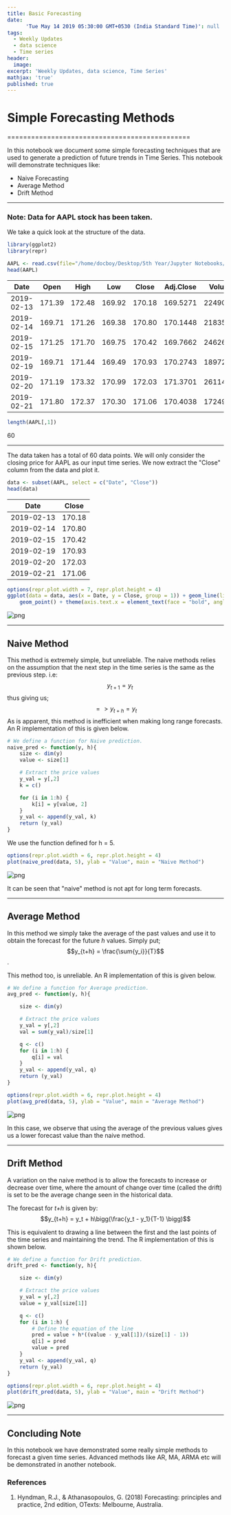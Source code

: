 ```yaml
---
title: Basic Forecasting
date:
      'Tue May 14 2019 05:30:00 GMT+0530 (India Standard Time)': null
tags:
  - Weekly Updates
  - data science
  - Time series
header:
  image:
excerpt: 'Weekly Updates, data science, Time Series'
mathjax: 'true'
published: true
---
```




# Simple Forecasting Methods
==============================================

In this notebook we document some simple forecasting techniques that are used to generate a prediction of future trends in Time Series. This notebook will demonstrate techniques like:
- Naive Forecasting
- Average Method
- Drift Method
-------------------------------


### Note: Data for AAPL stock has been taken.

We take a quick look at the structure of the data.


```R
library(ggplot2)
library(repr)
```


```R
AAPL <- read.csv(file="/home/docboy/Desktop/5th Year/Jupyter Notebooks/nb_data/AAPL.csv")
head(AAPL)
```


<table>
<thead><tr><th scope=col>Date</th><th scope=col>Open</th><th scope=col>High</th><th scope=col>Low</th><th scope=col>Close</th><th scope=col>Adj.Close</th><th scope=col>Volume</th></tr></thead>
<tbody>
	<tr><td>2019-02-13</td><td>171.39    </td><td>172.48    </td><td>169.92    </td><td>170.18    </td><td>169.5271  </td><td>22490200  </td></tr>
	<tr><td>2019-02-14</td><td>169.71    </td><td>171.26    </td><td>169.38    </td><td>170.80    </td><td>170.1448  </td><td>21835700  </td></tr>
	<tr><td>2019-02-15</td><td>171.25    </td><td>171.70    </td><td>169.75    </td><td>170.42    </td><td>169.7662  </td><td>24626800  </td></tr>
	<tr><td>2019-02-19</td><td>169.71    </td><td>171.44    </td><td>169.49    </td><td>170.93    </td><td>170.2743  </td><td>18972800  </td></tr>
	<tr><td>2019-02-20</td><td>171.19    </td><td>173.32    </td><td>170.99    </td><td>172.03    </td><td>171.3701  </td><td>26114400  </td></tr>
	<tr><td>2019-02-21</td><td>171.80    </td><td>172.37    </td><td>170.30    </td><td>171.06    </td><td>170.4038  </td><td>17249700  </td></tr>
</tbody>
</table>




```R
length(AAPL[,1])
```


60


---------------------------------

The data taken has a total of 60 data points. We will only consider the closing price for AAPL as our input time series. We now extract the "Close" column from the data and plot it.


```R
data <- subset(AAPL, select = c("Date", "Close"))
head(data)
```


<table>
<thead><tr><th scope=col>Date</th><th scope=col>Close</th></tr></thead>
<tbody>
	<tr><td>2019-02-13</td><td>170.18    </td></tr>
	<tr><td>2019-02-14</td><td>170.80    </td></tr>
	<tr><td>2019-02-15</td><td>170.42    </td></tr>
	<tr><td>2019-02-19</td><td>170.93    </td></tr>
	<tr><td>2019-02-20</td><td>172.03    </td></tr>
	<tr><td>2019-02-21</td><td>171.06    </td></tr>
</tbody>
</table>




```R
options(repr.plot.width = 7, repr.plot.height = 4)
ggplot(data = data, aes(x = Date, y = Close, group = 1)) + geom_line(linetype = "dashed") +
    geom_point() + theme(axis.text.x = element_text(face = "bold", angle = 90)) + ggtitle("AAPL($)")
```




![png](/image/Basic_Forecasting_%2814_May_19%29_files/Basic_Forecasting_%2814_May_19%29_9_1.png)


-----------------------------------

## Naive Method

This method is extremely simple, but unreliable. The naive methods relies on the assumption that the next step in the time series is the same as the previous step. i.e:
$$ \; \; \; \;\; \; y_{t+1} = y_t $$ thus giving us;
$$=>y_{t+h} = y_t $$
As is apparent, this method is inefficient when making long range forecasts. An R implementation of this is given below.




```R
# We define a function for Naive prediction.
naive_pred <- function(y, h){
    size <- dim(y)
    value <- size[1]

    # Extract the price values
    y_val = y[,2]
    k = c()

    for (i in 1:h) {
        k[i] = y[value, 2]
    }
    y_val <- append(y_val, k)
    return (y_val)
}
```

We use the function defined for h = 5.


```R
options(repr.plot.width = 6, repr.plot.height = 4)
plot(naive_pred(data, 5), ylab = "Value", main = "Naive Method")
```


![png](/image/Basic_Forecasting_%2814_May_19%29_files/Basic_Forecasting_%2814_May_19%29_14_0.png)


It can be seen that "naive" method is not apt for long term forecasts.

----------------------------------

## Average Method

In this method we simply take the average of the past values and use it to obtain the forecast for the future *h* values. Simply put;
$$y_{t+h} = \frac{\sum{y_i}}{T}$$.

This method too, is unreliable.
An R implementation of this is given below.


```R
# We define a function for Average prediction.
avg_pred <- function(y, h){

    size <- dim(y)

    # Extract the price values
    y_val = y[,2]
    val = sum(y_val)/size[1]

    q <- c()
    for (i in 1:h) {
        q[i] = val
    }
    y_val <- append(y_val, q)
    return (y_val)
}
```


```R
options(repr.plot.width = 6, repr.plot.height = 4)
plot(avg_pred(data, 5), ylab = "Value", main = "Average Method")
```


![png](Basic_Forecasting_%2814_May_19%29_files/Basic_Forecasting_%2814_May_19%29_20_0.png)


In this case, we observe that using the average of the previous values gives us a lower forecast value than the naive method.

------------------------------------

## Drift Method

A variation on the naive method is to allow the forecasts to increase or decrease over time, where the amount of change over time (called the drift) is set to be the average change seen in the historical data.

The forecast for *t+h* is given by:
$$y_{t+h} = y_t + h\bigg(\frac{y_t - y_1}{T-1} \bigg)$$

This is equivalent to drawing a line between the first and the last points of the time series and maintaining the trend. The R implementation of this is shown below.


```R
# We define a function for Drift prediction.
drift_pred <- function(y, h){

    size <- dim(y)

    # Extract the price values
    y_val = y[,2]
    value = y_val[size[1]]

    q <- c()
    for (i in 1:h) {
        # Define the equation of the line
        pred = value + h*((value - y_val[1])/(size[1] - 1))
        q[i] = pred
        value = pred
    }
    y_val <- append(y_val, q)
    return (y_val)
}
```


```R
options(repr.plot.width = 6, repr.plot.height = 4)
plot(drift_pred(data, 5), ylab = "Value", main = "Drift Method")
```


![png](Basic_Forecasting_%2814_May_19%29_files/Basic_Forecasting_%2814_May_19%29_26_0.png)


____________________

## Concluding Note

In this notebook we have demonstrated some really simple methods to forecast a given time series. Advanced methods like AR, MA, ARMA etc will be demonstrated in another notebook.


### References
1. Hyndman, R.J., & Athanasopoulos, G. (2018) Forecasting: principles and practice, 2nd edition, OTexts: Melbourne, Australia.
